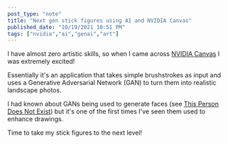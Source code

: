 ```yaml
---
post_type: "note" 
title: "Next gen stick figures using AI and NVIDIA Canvas"
published_date: "10/19/2021 10:51 PM"
tags: ["nvidia","ai","genai","art"]
---
```


I have almost zero artistic skills, so when I came across [NVIDIA Canvas](https://www.nvidia.com/en-us/studio/canvas/) I was extremely excited!

Essentially it's an application that takes simple brushstrokes as input and uses a Generative Adversarial Network (GAN) to turn them into realistic landscape photos.

I had known about GANs being used to generate faces (see [This Person Does Not Exist](https://thispersondoesnotexist.com/)) but it's one of the first times I've seen them used to enhance drawings. 

Time to take my stick figures to the next level!